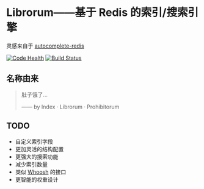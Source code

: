 # Librorum——基于 Redis 的索引/搜索引擎

灵感来自于 [autocomplete-redis](https://github.com/fengli/autocomplete-redis)

[![Code Health](https://landscape.io/github/kxxoling/librorum/master/landscape.svg)](https://landscape.io/github/kxxoling/librorum/master)
[![Build Status](https://travis-ci.org/kxxoling/librorum.svg)](https://travis-ci.org/kxxoling/librorum)


## 名称由来

> 肚子饿了…
>
> —— by Index ‧ Librorum ‧ Prohibitorum


## TODO

* 自定义索引字段
* 更加灵活的结构配置
* 更强大的搜索功能
* 减少索引数量
* 类似 [Whoosh](https://bitbucket.org/mchaput/whoosh/wiki/Home) 的接口
* 更智能的权重设计
